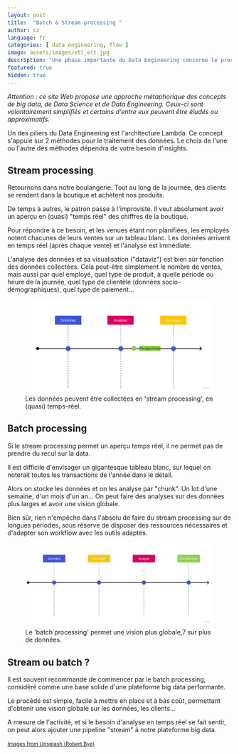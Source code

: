 ```yaml
---
layout: post
title:  "Batch & Stream processing "
author: sz
language: fr
categories: [ data engineering, flow ]
image: assets/images/etl_elt.jpg
description: "Une phase importante du Data Engineering concerne le processing des données pour analyse"
featured: true
hidden: true
---
```


<div class="disclaimer"><i>Attention : ce site Web propose une approche métaphorique des concepts de big data, de Data Science et de Data Engineering. Ceux-ci sont volontairement simplifiés et certains d'entre eux peuvent être éludés ou approximatifs.</i></div>

Un des piliers du Data Engineering est l'architecture Lambda. Ce concept s'appuie sur 2 méthodes pour le traitement des données. Le choix de l'une ou l'autre des méthodes dépendra de votre besoin d'insights.

## Stream processing

Retournons dans notre boulangerie. Tout au long de la journée, des clients se rendent dans la boutique et achètent nos produits.

De temps à autres, le patron passe à l'improviste. Il veut absolument avoir un aperçu en (quasi) "temps réel" des chiffres de la boutique.

Pour répondre à ce besoin, et les venues étant non planifiées, les employés notent chacunes de leurs ventes sur un tableau blanc. Les données arrivent en temps réel (après chaque vente) et l'analyse est immédiate.

L'analyse des données et sa visualisation ("dataviz") est bien sûr fonction des données collectées. Cela peut-être simplement le nombre de ventes, mais aussi par quel employé, quel type de produit, à quelle période ou heure de la journée, quel type de clientèle (données socio-démographiques), quel type de paiement...

<figure>
    <img src="assets/images/stream_processing.jpg" alt="Les données peuvent être collectées en 'stream processing', en (quasi) temps-réel"/>
    <figcaption>Les données peuvent être collectées en 'stream processing', en (quasi) temps-réel.</figcaption>
</figure>

## Batch processing

Si le stream processing permet un aperçu temps réel, il ne permet pas de prendre du recul sur la data.

Il est difficile d'envisager un gigantesque tableau blanc, sur lequel on noterait toutes les transactions de l'année dans le détail.

Alors on stocke les données et on les analyse par "chunk". Un lot d'une semaine, d'un mois d'un an... On peut faire des analyses sur des données plus larges et avoir une vision globale.

Bien sûr, rien n'empêche dans l'absolu de faire du stream processing sur de longues périodes, sous réserve de disposer des ressources nécessaires et d'adapter son workflow avec les outils adaptés.


<figure>
    <img src="assets/images/batch_processing.jpg" alt="Le 'batch processing' permet une vision plus globale"/>
    <figcaption>Le 'batch processing' permet une vision plus globale,7 sur plus de données.</figcaption>
</figure>

## Stream ou batch ?

Il est souvent recommandé de commencer par le batch processing, considéré comme une base solide d'une plateforme big data performante.

Le procédé est simple, facile à mettre en place et à bas coût, permettant d'obtenir une vision globale sur les données, les clients...

A mesure de l'activité, et si le besoin d'analyse en temps réel se fait sentir, on peut alors ajouter une pipeline "stream" à notre plateforme big data.

<p><a href="https://unsplash.com" target="blank_"><small>Images from Unsplash (Robert Bye)</small></a></p>
